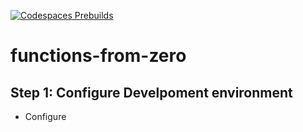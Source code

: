 [![Codespaces Prebuilds](https://github.com/giannisp09/functions-from-zero/actions/workflows/codespaces/create_codespaces_prebuilds/badge.svg)](https://github.com/giannisp09/functions-from-zero/actions/workflows/codespaces/create_codespaces_prebuilds)
# functions-from-zero

## Step 1: Configure Develpoment environment

* Configure

